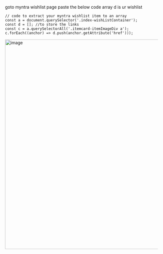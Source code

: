 goto myntra wishlist page paste the below code array d is ur wishlist
```
// code to extract your myntra wishlist item to an array 
const a = document.querySelector('.index-wishListContainer');
const d = []; //to store the links
const c = a.querySelectorAll('.itemcard-itemImageDiv a');
c.forEach((anchor) => d.push(anchor.getAttribute('href')));

```
<img width="688" alt="image" src="https://github.com/mayhim182/myntrawishListToarray/assets/127026126/14b2acd9-4978-4722-94ef-b4cf91805071">
